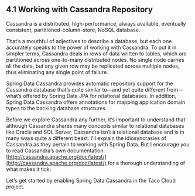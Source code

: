 ## 4.1 Working with Cassandra Repository

Cassandra is a distributed, high-performance, always available, eventually consistent, partitioned-column-store, NoSQL database.

That’s a mouthful of adjectives to describe a database, but each one accurately speaks to the power of working with Cassandra. To put it in simpler terms, Cassandra deals in rows of data written to tables, which are partitioned across one-to-many distributed nodes. No single node carries all the data, but any given row may be replicated across multiple nodes, thus eliminating any single point of failure.

Spring Data Cassandra provides automatic repository support for the Cassandra database that’s quite similar to—and yet quite different from—what’s offered by Spring Data JPA for relational databases. In addition, Spring Data Cassandra offers annotations for mapping application domain types to the backing database structures.

Before we explore Cassandra any further, it’s important to understand that although Cassandra shares many concepts similar to relational databases like Oracle and SQL Server, Cassandra isn’t a relational database and is in many ways quite a different beast. I’ll explain the idiosyncrasies of Cassandra as they pertain to working with Spring Data. But I encourage you to read Cassandra’s own documentation [http://cassandra.apache.org/doc/latest/](http://cassandra.apache.org/doc/latest/) for a thorough understanding of what makes it tick.

Let’s get started by enabling Spring Data Cassandra in the Taco Cloud project.


